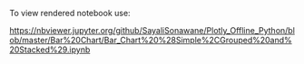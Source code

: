 To view rendered notebook use:

https://nbviewer.jupyter.org/github/SayaliSonawane/Plotly_Offline_Python/blob/master/Bar%20Chart/Bar_Chart%20%28Simple%2CGrouped%20and%20Stacked%29.ipynb

